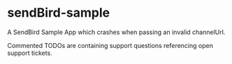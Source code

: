 # sendBird-sample
A SendBird Sample App which crashes when passing an invalid channelUrl.

Commented TODOs are containing support questions referencing open support tickets.
